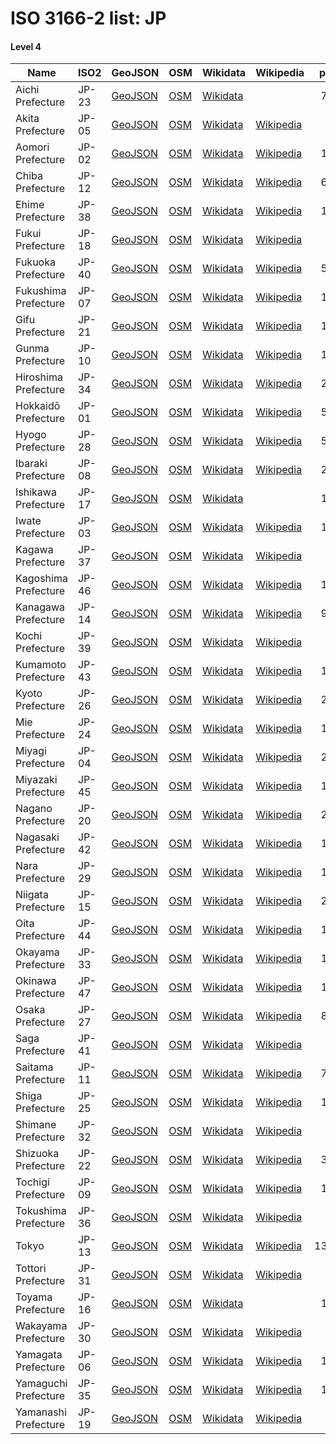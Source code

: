 # ISO 3166-2 list: JP


#### Level 4
Name | ISO2 | GeoJSON | OSM | Wikidata | Wikipedia | population 
--- | --- | --- | --- | --- | --- | --: 
Aichi Prefecture | JP-23 | [GeoJSON](../../geojson/q8/iso2/JP/JP-23.geojson) | [OSM](https://www.openstreetmap.org/relation/3560336) | [Wikidata](https://www.wikidata.org/wiki/Q80434) |  | 7,549,594
Akita Prefecture | JP-05 | [GeoJSON](../../geojson/q8/iso2/JP/JP-05.geojson) | [OSM](https://www.openstreetmap.org/relation/3791413) | [Wikidata](https://www.wikidata.org/wiki/Q81863) | [Wikipedia](http://en.wikipedia.org/wiki/ja%3A%E7%A7%8B%E7%94%B0%E7%9C%8C) | 965,927
Aomori Prefecture | JP-02 | [GeoJSON](../../geojson/q8/iso2/JP/JP-02.geojson) | [OSM](https://www.openstreetmap.org/relation/1834655) | [Wikidata](https://www.wikidata.org/wiki/Q71699) | [Wikipedia](http://en.wikipedia.org/wiki/ja%3A%E9%9D%92%E6%A3%AE%E7%9C%8C) | 1,249,314
Chiba Prefecture | JP-12 | [GeoJSON](../../geojson/q8/iso2/JP/JP-12.geojson) | [OSM](https://www.openstreetmap.org/relation/2679957) | [Wikidata](https://www.wikidata.org/wiki/Q80011) | [Wikipedia](http://en.wikipedia.org/wiki/ja%3A%E5%8D%83%E8%91%89%E7%9C%8C) | 6,279,026
Ehime Prefecture | JP-38 | [GeoJSON](../../geojson/q8/iso2/JP/JP-38.geojson) | [OSM](https://www.openstreetmap.org/relation/3795063) | [Wikidata](https://www.wikidata.org/wiki/Q123376) | [Wikipedia](http://en.wikipedia.org/wiki/ja%3A%E6%84%9B%E5%AA%9B%E7%9C%8C) | 1,338,811
Fukui Prefecture | JP-18 | [GeoJSON](../../geojson/q8/iso2/JP/JP-18.geojson) | [OSM](https://www.openstreetmap.org/relation/357112) | [Wikidata](https://www.wikidata.org/wiki/Q133879) | [Wikipedia](http://en.wikipedia.org/wiki/ja%3A%E7%A6%8F%E4%BA%95%E7%9C%8C) | 767,742
Fukuoka Prefecture | JP-40 | [GeoJSON](../../geojson/q8/iso2/JP/JP-40.geojson) | [OSM](https://www.openstreetmap.org/relation/1553735) | [Wikidata](https://www.wikidata.org/wiki/Q123258) | [Wikipedia](http://en.wikipedia.org/wiki/ja%3A%E7%A6%8F%E5%B2%A1%E7%9C%8C) | 5,110,113
Fukushima Prefecture | JP-07 | [GeoJSON](../../geojson/q8/iso2/JP/JP-07.geojson) | [OSM](https://www.openstreetmap.org/relation/1800608) | [Wikidata](https://www.wikidata.org/wiki/Q71707) | [Wikipedia](http://en.wikipedia.org/wiki/ja%3A%E7%A6%8F%E5%B3%B6%E7%9C%8C) | 1,844,173
Gifu Prefecture | JP-21 | [GeoJSON](../../geojson/q8/iso2/JP/JP-21.geojson) | [OSM](https://www.openstreetmap.org/relation/760746) | [Wikidata](https://www.wikidata.org/wiki/Q131277) | [Wikipedia](http://en.wikipedia.org/wiki/ja%3A%E5%B2%90%E9%98%9C%E7%9C%8C) | 1,991,390
Gunma Prefecture | JP-10 | [GeoJSON](../../geojson/q8/iso2/JP/JP-10.geojson) | [OSM](https://www.openstreetmap.org/relation/1851649) | [Wikidata](https://www.wikidata.org/wiki/Q129499) | [Wikipedia](http://en.wikipedia.org/wiki/ja%3A%E7%BE%A4%E9%A6%AC%E7%9C%8C) | 1,937,626
Hiroshima Prefecture | JP-34 | [GeoJSON](../../geojson/q8/iso2/JP/JP-34.geojson) | [OSM](https://www.openstreetmap.org/relation/3218753) | [Wikidata](https://www.wikidata.org/wiki/Q617375) | [Wikipedia](http://en.wikipedia.org/wiki/ja%3A%E5%BA%83%E5%B3%B6%E7%9C%8C) | 2,811,410
Hokkaidō Prefecture | JP-01 | [GeoJSON](../../geojson/q8/iso2/JP/JP-01.geojson) | [OSM](https://www.openstreetmap.org/relation/3795658) | [Wikidata](https://www.wikidata.org/wiki/Q1037393) | [Wikipedia](http://en.wikipedia.org/wiki/ja%3A%E5%8C%97%E6%B5%B7%E9%81%93) | 5,432,200
Hyogo Prefecture | JP-28 | [GeoJSON](../../geojson/q8/iso2/JP/JP-28.geojson) | [OSM](https://www.openstreetmap.org/relation/356912) | [Wikidata](https://www.wikidata.org/wiki/Q130290) | [Wikipedia](http://en.wikipedia.org/wiki/ja%3A%E5%85%B5%E5%BA%AB%E7%9C%8C) | 5,463,609
Ibaraki Prefecture | JP-08 | [GeoJSON](../../geojson/q8/iso2/JP/JP-08.geojson) | [OSM](https://www.openstreetmap.org/relation/2682940) | [Wikidata](https://www.wikidata.org/wiki/Q83273) | [Wikipedia](http://en.wikipedia.org/wiki/ja%3A%E8%8C%A8%E5%9F%8E%E7%9C%8C) | 2,868,041
Ishikawa Prefecture | JP-17 | [GeoJSON](../../geojson/q8/iso2/JP/JP-17.geojson) | [OSM](https://www.openstreetmap.org/relation/3794726) | [Wikidata](https://www.wikidata.org/wiki/Q131281) |  | 1,137,181
Iwate Prefecture | JP-03 | [GeoJSON](../../geojson/q8/iso2/JP/JP-03.geojson) | [OSM](https://www.openstreetmap.org/relation/3792412) | [Wikidata](https://www.wikidata.org/wiki/Q48326) | [Wikipedia](http://en.wikipedia.org/wiki/ja%3A%E5%B2%A9%E6%89%8B%E7%9C%8C) | 1,226,430
Kagawa Prefecture | JP-37 | [GeoJSON](../../geojson/q8/iso2/JP/JP-37.geojson) | [OSM](https://www.openstreetmap.org/relation/3795064) | [Wikidata](https://www.wikidata.org/wiki/Q161454) | [Wikipedia](http://en.wikipedia.org/wiki/ja%3A%E9%A6%99%E5%B7%9D%E7%9C%8C) | 956,069
Kagoshima Prefecture | JP-46 | [GeoJSON](../../geojson/q8/iso2/JP/JP-46.geojson) | [OSM](https://www.openstreetmap.org/relation/1842186) | [Wikidata](https://www.wikidata.org/wiki/Q15701) | [Wikipedia](http://en.wikipedia.org/wiki/ja%3A%E9%B9%BF%E5%85%90%E5%B3%B6%E7%9C%8C) | 1,601,711
Kanagawa Prefecture | JP-14 | [GeoJSON](../../geojson/q8/iso2/JP/JP-14.geojson) | [OSM](https://www.openstreetmap.org/relation/2689487) | [Wikidata](https://www.wikidata.org/wiki/Q127513) | [Wikipedia](http://en.wikipedia.org/wiki/ja%3A%E7%A5%9E%E5%A5%88%E5%B7%9D%E7%9C%8C) | 9,200,166
Kochi Prefecture | JP-39 | [GeoJSON](../../geojson/q8/iso2/JP/JP-39.geojson) | [OSM](https://www.openstreetmap.org/relation/3795031) | [Wikidata](https://www.wikidata.org/wiki/Q134093) | [Wikipedia](http://en.wikipedia.org/wiki/ja%3A%E9%AB%98%E7%9F%A5%E7%9C%8C) | 697,674
Kumamoto Prefecture | JP-43 | [GeoJSON](../../geojson/q8/iso2/JP/JP-43.geojson) | [OSM](https://www.openstreetmap.org/relation/1842185) | [Wikidata](https://www.wikidata.org/wiki/Q130308) | [Wikipedia](http://en.wikipedia.org/wiki/ja%3A%E7%86%8A%E6%9C%AC%E7%9C%8C) | 1,746,740
Kyoto Prefecture | JP-26 | [GeoJSON](../../geojson/q8/iso2/JP/JP-26.geojson) | [OSM](https://www.openstreetmap.org/relation/2137477) | [Wikidata](https://www.wikidata.org/wiki/Q120730) | [Wikipedia](http://en.wikipedia.org/wiki/ja%3A%E4%BA%AC%E9%83%BD%E5%BA%9C) | 2,583,140
Mie Prefecture | JP-24 | [GeoJSON](../../geojson/q8/iso2/JP/JP-24.geojson) | [OSM](https://www.openstreetmap.org/relation/812190) | [Wikidata](https://www.wikidata.org/wiki/Q128196) | [Wikipedia](http://en.wikipedia.org/wiki/ja%3A%E4%B8%89%E9%87%8D%E7%9C%8C) | 1,781,948
Miyagi Prefecture | JP-04 | [GeoJSON](../../geojson/q8/iso2/JP/JP-04.geojson) | [OSM](https://www.openstreetmap.org/relation/3790801) | [Wikidata](https://www.wikidata.org/wiki/Q47896) | [Wikipedia](http://en.wikipedia.org/wiki/ja%3A%E5%AE%AE%E5%9F%8E%E7%9C%8C) | 2,303,160
Miyazaki Prefecture | JP-45 | [GeoJSON](../../geojson/q8/iso2/JP/JP-45.geojson) | [OSM](https://www.openstreetmap.org/relation/1842184) | [Wikidata](https://www.wikidata.org/wiki/Q130300) | [Wikipedia](http://en.wikipedia.org/wiki/ja%3A%E5%AE%AE%E5%B4%8E%E7%9C%8C) | 1,071,723
Nagano Prefecture | JP-20 | [GeoJSON](../../geojson/q8/iso2/JP/JP-20.geojson) | [OSM](https://www.openstreetmap.org/relation/3560284) | [Wikidata](https://www.wikidata.org/wiki/Q127877) | [Wikipedia](http://en.wikipedia.org/wiki/ja%3A%E9%95%B7%E9%87%8E%E7%9C%8C) | 2,049,653
Nagasaki Prefecture | JP-42 | [GeoJSON](../../geojson/q8/iso2/JP/JP-42.geojson) | [OSM](https://www.openstreetmap.org/relation/1842151) | [Wikidata](https://www.wikidata.org/wiki/Q169376) | [Wikipedia](http://en.wikipedia.org/wiki/ja%3A%E9%95%B7%E5%B4%8E%E7%9C%8C) | 1,325,205
Nara Prefecture | JP-29 | [GeoJSON](../../geojson/q8/iso2/JP/JP-29.geojson) | [OSM](https://www.openstreetmap.org/relation/358631) | [Wikidata](https://www.wikidata.org/wiki/Q131287) | [Wikipedia](http://en.wikipedia.org/wiki/ja%3A%E5%A5%88%E8%89%AF%E7%9C%8C) | 1,331,330
Niigata Prefecture | JP-15 | [GeoJSON](../../geojson/q8/iso2/JP/JP-15.geojson) | [OSM](https://www.openstreetmap.org/relation/3559887) | [Wikidata](https://www.wikidata.org/wiki/Q132705) | [Wikipedia](http://en.wikipedia.org/wiki/ja%3A%E6%96%B0%E6%BD%9F%E7%9C%8C) | 2,222,004
Oita Prefecture | JP-44 | [GeoJSON](../../geojson/q8/iso2/JP/JP-44.geojson) | [OSM](https://www.openstreetmap.org/relation/356911) | [Wikidata](https://www.wikidata.org/wiki/Q133924) | [Wikipedia](http://en.wikipedia.org/wiki/ja%3A%E5%A4%A7%E5%88%86%E7%9C%8C) | 1,134,431
Okayama Prefecture | JP-33 | [GeoJSON](../../geojson/q8/iso2/JP/JP-33.geojson) | [OSM](https://www.openstreetmap.org/relation/3794962) | [Wikidata](https://www.wikidata.org/wiki/Q132936) | [Wikipedia](http://en.wikipedia.org/wiki/ja%3A%E5%B2%A1%E5%B1%B1%E7%9C%8C) | 1,891,346
Okinawa Prefecture | JP-47 | [GeoJSON](../../geojson/q8/iso2/JP/JP-47.geojson) | [OSM](https://www.openstreetmap.org/relation/3795635) | [Wikidata](https://www.wikidata.org/wiki/Q766445) | [Wikipedia](http://en.wikipedia.org/wiki/ja%3A%E6%B2%96%E7%B8%84%E7%9C%8C) | 1,457,162
Osaka Prefecture | JP-27 | [GeoJSON](../../geojson/q8/iso2/JP/JP-27.geojson) | [OSM](https://www.openstreetmap.org/relation/341906) | [Wikidata](https://www.wikidata.org/wiki/Q122723) | [Wikipedia](http://en.wikipedia.org/wiki/ja%3A%E5%A4%A7%E9%98%AA%E5%BA%9C) | 8,823,453
Saga Prefecture | JP-41 | [GeoJSON](../../geojson/q8/iso2/JP/JP-41.geojson) | [OSM](https://www.openstreetmap.org/relation/1842150) | [Wikidata](https://www.wikidata.org/wiki/Q160420) | [Wikipedia](http://en.wikipedia.org/wiki/ja%3A%E4%BD%90%E8%B3%80%E7%9C%8C) | 814,211
Saitama Prefecture | JP-11 | [GeoJSON](../../geojson/q8/iso2/JP/JP-11.geojson) | [OSM](https://www.openstreetmap.org/relation/1768185) | [Wikidata](https://www.wikidata.org/wiki/Q128186) | [Wikipedia](http://en.wikipedia.org/wiki/ja%3A%E5%9F%BC%E7%8E%89%E7%9C%8C) | 7,337,330
Shiga Prefecture | JP-25 | [GeoJSON](../../geojson/q8/iso2/JP/JP-25.geojson) | [OSM](https://www.openstreetmap.org/relation/357800) | [Wikidata](https://www.wikidata.org/wiki/Q131358) | [Wikipedia](http://en.wikipedia.org/wiki/ja%3A%E6%BB%8B%E8%B3%80%E7%9C%8C) | 1,413,959
Shimane Prefecture | JP-32 | [GeoJSON](../../geojson/q8/iso2/JP/JP-32.geojson) | [OSM](https://www.openstreetmap.org/relation/3346137) | [Wikidata](https://www.wikidata.org/wiki/Q132751) | [Wikipedia](http://en.wikipedia.org/wiki/ja%3A%E5%B3%B6%E6%A0%B9%E7%9C%8C) | 673,891
Shizuoka Prefecture | JP-22 | [GeoJSON](../../geojson/q8/iso2/JP/JP-22.geojson) | [OSM](https://www.openstreetmap.org/relation/3793581) | [Wikidata](https://www.wikidata.org/wiki/Q131320) | [Wikipedia](http://en.wikipedia.org/wiki/ja%3A%E9%9D%99%E5%B2%A1%E7%9C%8C) | 3,639,226
Tochigi Prefecture | JP-09 | [GeoJSON](../../geojson/q8/iso2/JP/JP-09.geojson) | [OSM](https://www.openstreetmap.org/relation/1800742) | [Wikidata](https://www.wikidata.org/wiki/Q44843) | [Wikipedia](http://en.wikipedia.org/wiki/ja%3A%E6%A0%83%E6%9C%A8%E7%9C%8C) | 1,942,312
Tokushima Prefecture | JP-36 | [GeoJSON](../../geojson/q8/iso2/JP/JP-36.geojson) | [OSM](https://www.openstreetmap.org/relation/3795000) | [Wikidata](https://www.wikidata.org/wiki/Q160734) | [Wikipedia](http://en.wikipedia.org/wiki/ja%3A%E5%BE%B3%E5%B3%B6%E7%9C%8C) | 728,633
Tokyo | JP-13 | [GeoJSON](../../geojson/q8/iso2/JP/JP-13.geojson) | [OSM](https://www.openstreetmap.org/relation/1543125) | [Wikidata](https://www.wikidata.org/wiki/Q1490) | [Wikipedia](http://en.wikipedia.org/wiki/ja%3A%E6%9D%B1%E4%BA%AC%E9%83%BD) | 13,942,856
Tottori Prefecture | JP-31 | [GeoJSON](../../geojson/q8/iso2/JP/JP-31.geojson) | [OSM](https://www.openstreetmap.org/relation/3285636) | [Wikidata](https://www.wikidata.org/wiki/Q133935) | [Wikipedia](http://en.wikipedia.org/wiki/ja%3A%E9%B3%A5%E5%8F%96%E7%9C%8C) | 555,663
Toyama Prefecture | JP-16 | [GeoJSON](../../geojson/q8/iso2/JP/JP-16.geojson) | [OSM](https://www.openstreetmap.org/relation/3793529) | [Wikidata](https://www.wikidata.org/wiki/Q132929) |  | 1,042,998
Wakayama Prefecture | JP-30 | [GeoJSON](../../geojson/q8/iso2/JP/JP-30.geojson) | [OSM](https://www.openstreetmap.org/relation/908959) | [Wikidata](https://www.wikidata.org/wiki/Q131314) | [Wikipedia](http://en.wikipedia.org/wiki/ja%3A%E5%92%8C%E6%AD%8C%E5%B1%B1%E7%9C%8C) | 923,721
Yamagata Prefecture | JP-06 | [GeoJSON](../../geojson/q8/iso2/JP/JP-06.geojson) | [OSM](https://www.openstreetmap.org/relation/3790869) | [Wikidata](https://www.wikidata.org/wiki/Q125863) | [Wikipedia](http://en.wikipedia.org/wiki/ja%3A%E5%B1%B1%E5%BD%A2%E7%9C%8C) | 1,077,057
Yamaguchi Prefecture | JP-35 | [GeoJSON](../../geojson/q8/iso2/JP/JP-35.geojson) | [OSM](https://www.openstreetmap.org/relation/4016543) | [Wikidata](https://www.wikidata.org/wiki/Q127264) | [Wikipedia](http://en.wikipedia.org/wiki/ja%3A%E5%B1%B1%E5%8F%A3%E7%9C%8C) | 1,355,495
Yamanashi Prefecture | JP-19 | [GeoJSON](../../geojson/q8/iso2/JP/JP-19.geojson) | [OSM](https://www.openstreetmap.org/relation/3578391) | [Wikidata](https://www.wikidata.org/wiki/Q132720) | [Wikipedia](http://en.wikipedia.org/wiki/ja%3A%E5%B1%B1%E6%A2%A8%E7%9C%8C) | 812,056
